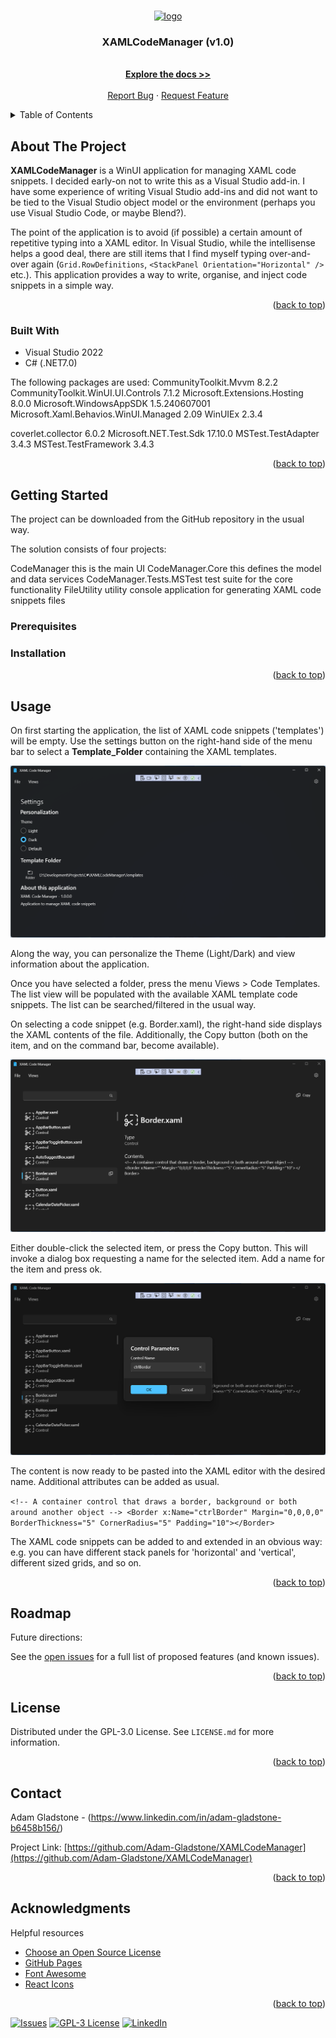 <a name="readme-top"></a>

<!-- PROJECT LOGO -->
<br />
<div align="center">
  <a href="https://github.com/Adam-Gladstone/XAMLCodeManager">
    <img src="CodeManager/Assets/WindowIcon.ico" alt="logo" width="80" height="80">
  </a>

  <h3 align="center">XAMLCodeManager (v1.0)</h3>

  <p align="center">
    <br />
    <a href="https://github.com/Adam-Gladstone/XAMLCodeManager"><strong>Explore the docs >></strong></a>
    <br />
    <br />
    <a href="https://github.com/Adam-Gladstone/XAMLCodeManager/issues">Report Bug</a>
    ·
    <a href="https://github.com/Adam-Gladstone/XAMLCodeManager/issues">Request Feature</a>
  </p>
</div>

<!-- TABLE OF CONTENTS -->
<details>
  <summary>Table of Contents</summary>
  <ol>
    <li>
      <a href="#about-the-project">About The Project</a>
      <ul>
        <li><a href="#built-with">Built With</a></li>
      </ul>
    </li>
    <li>
      <a href="#getting-started">Getting Started</a>
      <ul>
        <li><a href="#prerequisites">Prerequisites</a></li>
        <li><a href="#installation">Installation</a></li>
      </ul>
    </li>
    <li><a href="#usage">Usage</a></li>
    <li><a href="#roadmap">Roadmap</a></li>
    <li><a href="#license">License</a></li>
    <li><a href="#contact">Contact</a></li>
    <li><a href="#acknowledgments">Acknowledgments</a></li>
  </ol>
</details>

<!-- ABOUT THE PROJECT -->
## About The Project
__XAMLCodeManager__ is a WinUI application for managing XAML code snippets. I decided early-on not to write this as a Visual Studio add-in. I have some experience of writing Visual Studio add-ins and did not want to be tied to the Visual Studio object model or the environment (perhaps you use Visual Studio Code, or maybe Blend?).

The point of the application is to avoid (if possible) a certain amount of repetitive typing into a XAML editor. In Visual Studio, while the intellisense helps a good deal, there are still items that I find myself typing over-and-over again (`Grid.RowDefinitions`, `<StackPanel Orientation="Horizontal" />` etc.). This application provides a way to write, organise, and inject code snippets in a simple way.

<p align="right">(<a href="#readme-top">back to top</a>)</p>

### Built With

* Visual Studio 2022
* C# (.NET7.0)

The following packages are used:
CommunityToolkit.Mvvm	8.2.2
CommunityToolkit.WinUI.UI.Controls	7.1.2
Microsoft.Extensions.Hosting	8.0.0
Microsoft.WindowsAppSDK	1.5.240607001
Microsoft.Xaml.Behavios.WinUI.Managed	2.09
WinUIEx	2.3.4

coverlet.collector 6.0.2
Microsoft.NET.Test.Sdk 17.10.0
MSTest.TestAdapter 3.4.3
MSTest.TestFramework 3.4.3

<p align="right">(<a href="#readme-top">back to top</a>)</p>

<!-- GETTING STARTED -->
## Getting Started
The project can be downloaded from the GitHub repository in the usual way.

The solution consists of four projects:

CodeManager	this is the main UI
CodeManager.Core	this defines the model and data services
CodeManager.Tests.MSTest	test suite for the core functionality
FileUtility	utility console application for generating XAML code snippets files

### Prerequisites


### Installation

<p align="right">(<a href="#readme-top">back to top</a>)</p>

<!-- USAGE EXAMPLES -->
## Usage
On first starting the application, the list of XAML code snippets ('templates') will be empty.
Use the settings button on the right-hand side of the menu bar to select a __Template_Folder__ containing the XAML templates.

<a href="https://github.com/Adam-Gladstone/XAMLCodeManager">
  <img src="Images/settings.png" alt="XAMLCodeManager Settings">
</a>

Along the way, you can personalize the Theme (Light/Dark) and view information about the application.

Once you have selected a folder, press the menu Views > Code Templates. 
The list view will be populated with the available XAML template code snippets. The list can be searched/filtered in the usual way.

On selecting a code snippet (e.g. Border.xaml), the right-hand side displays the XAML contents of the file. Additionally, the Copy button (both on the item, and on the command bar, become available).

<a href="https://github.com/Adam-Gladstone/XAMLCodeManager">
  <img src="Images/copy-operation.png" alt="XAMLCodeManager Copy Operation">
</a>

Either double-click the selected item, or press the Copy button. This will invoke a dialog box requesting a name for the selected item. Add a name for the item and press ok.

<a href="https://github.com/Adam-Gladstone/XAMLCodeManager">
  <img src="Images/edit-template-params.png" alt="XAMLCodeManager Edit Template">
</a>

The content is now ready to be pasted into the XAML editor with the desired name. Additional attributes can be added as usual.

`<!-- A container control that draws a border, background or both around another object -->
<Border x:Name="ctrlBorder" Margin="0,0,0,0" BorderThickness="5" CornerRadius="5" Padding="10"></Border>
`

The XAML code snippets can be added to and extended in an obvious way: e.g. you can have different stack panels for 'horizontal' and 'vertical', different sized grids, and so on.


<p align="right">(<a href="#readme-top">back to top</a>)</p>

<!-- ROADMAP -->
## Roadmap

Future directions:

See the [open issues](https://github.com/Adam-Gladstone/XAMLCodeManager/issues) for a full list of proposed features (and known issues).

<p align="right">(<a href="#readme-top">back to top</a>)</p>

<!-- LICENSE -->
## License

Distributed under the GPL-3.0 License. See `LICENSE.md` for more information.

<p align="right">(<a href="#readme-top">back to top</a>)</p>

<!-- CONTACT -->
## Contact

Adam Gladstone - (https://www.linkedin.com/in/adam-gladstone-b6458b156/)

Project Link: [https://github.com/Adam-Gladstone/XAMLCodeManager](https://github.com/Adam-Gladstone/XAMLCodeManager)

<p align="right">(<a href="#readme-top">back to top</a>)</p>

<!-- ACKNOWLEDGMENTS -->
## Acknowledgments

Helpful resources

* [Choose an Open Source License](https://choosealicense.com)
* [GitHub Pages](https://pages.github.com)
* [Font Awesome](https://fontawesome.com)
* [React Icons](https://react-icons.github.io/react-icons/search)

<p align="right">(<a href="#readme-top">back to top</a>)</p>

<!-- PROJECT SHIELDS -->

[![Issues][issues-shield]][issues-url]
[![GPL-3 License][license-shield]][license-url]
[![LinkedIn][linkedin-shield]][linkedin-url]

<!-- MARKDOWN LINKS & IMAGES -->
<!-- https://www.markdownguide.org/basic-syntax/#reference-style-links -->

[issues-shield]: https://img.shields.io/github/issues/Adam-Gladstone/XAMLCodeManager.svg?style=for-the-badge
[issues-url]: https://github.com/Adam-Gladstone/XAMLCodeManager/issues

[license-shield]: https://img.shields.io/github/license/Adam-Gladstone/XAMLCodeManager.svg?style=for-the-badge
[license-url]: https://github.com/Adam-Gladstone/XAMLCodeManager/LICENSE.md

[linkedin-shield]: https://img.shields.io/badge/-LinkedIn-black.svg?style=for-the-badge&logo=linkedin&colorB=555
[linkedin-url]: https://www.linkedin.com/in/adam-gladstone-b6458b156/
                      
<a name="readme-top"></a>
